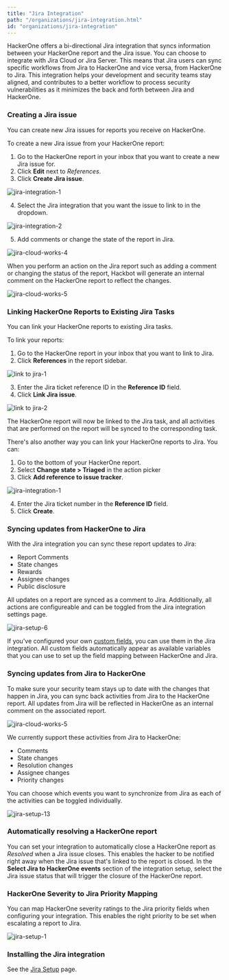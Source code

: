 ```yaml
---
title: "Jira Integration"
path: "/organizations/jira-integration.html"
id: "organizations/jira-integration"
---
```


<style>
.contents {
  margin-left: 1.45rem;
  margin-right: 1.45rem;
  border-radius: 0.3em;
  width: 60%;
}
</style>

HackerOne offers a bi-directional Jira integration that syncs information between your HackerOne report and the Jira issue. You can choose to integrate with Jira Cloud or Jira Server. This means that Jira users can sync specific workflows from Jira to HackerOne and vice versa, from HackerOne to Jira. This integration helps your development and security teams stay aligned, and contributes to a better workflow to process security vulnerabilities as it minimizes the back and forth between Jira and HackerOne.

### Creating a Jira issue
You can create new Jira issues for reports you receive on HackerOne.

To create a new Jira issue from your HackerOne report:
1. Go to the HackerOne report in your inbox that you want to create a new Jira issue for.
2. Click **Edit** next to <i>References</i>.
3. Click **Create Jira issue**.

![jira-integration-1](./images/jira-integration-1.png)

4. Select the Jira integration that you want the issue to link to in the dropdown.

![jira-integration-2](./images/jira-integration-2.png)

5. Add comments or change the state of the report in Jira.

  ![jira-cloud-works-4](./images/jira-cloud-works-4.png)

When you perform an action on the Jira report such as adding a comment or changing the status of the report, Hackbot will generate an internal comment on the HackerOne report to reflect the changes.

  ![jira-cloud-works-5](./images/jira-cloud-works-5.png)

### Linking HackerOne Reports to Existing Jira Tasks
You can link your HackerOne reports to existing Jira tasks.

To link your reports:
1. Go to the HackerOne report in your inbox that you want to link to Jira.
2. Click **References** in the report sidebar.

![link to jira-1](./images/link-jira-1.png)

3. Enter the Jira ticket reference ID in the **Reference ID** field.
4. Click **Link Jira issue**.

![link to jira-2](./images/link-jira-2.png)

The HackerOne report will now be linked to the Jira task, and all activities that are performed on the report will be synced to the corresponding task.

There's also another way you can link your HackerOne reports to Jira. You can:
1. Go to the bottom of your HackerOne report.
2. Select **Change state > Triaged** in the action picker 
3. Click **Add reference to issue tracker**.

![jira-integration-1](./images/jira-integration-1.png)

4. Enter the Jira ticket number in the **Reference ID** field.
5. Click **Create**.

### Syncing updates from HackerOne to Jira

With the Jira integration you can sync these report updates to Jira:
- Report Comments
- State changes
- Rewards
- Assignee changes
- Public disclosure

All updates on a report are synced as a comment to Jira. Additionally, all actions are configureable and can be toggled from the Jira integration settings page.

![jira-setup-6](./images/jira-setup-6.png)

If you've configured your own [custom fields](/organizations/custom-fields.html), you can use them in the Jira integration. All custom fields automatically appear as available variables that you can use to set up the field mapping between HackerOne and Jira.

### Syncing updates from Jira to HackerOne

To make sure your security team stays up to date with the changes that happen in Jira, you can sync back activities from Jira to the HackerOne report. All updates from Jira will be reflected in HackerOne as an internal comment on the associated report.

![jira-cloud-works-5](./images/jira-cloud-works-5.png)

We currently support these activities from Jira to HackerOne:
- Comments
- State changes
- Resolution changes
- Assignee changes
- Priority changes

You can choose which events you want to synchronize from Jira as each of the activities can be toggled individually.

![jira-setup-13](./images/jira-setup-13.png)

### Automatically resolving a HackerOne report

You can set your integration to automatically close a HackerOne report as <i>Resolved</i> when a Jira issue closes. This enables the hacker to be notified right away when the Jira issue that's linked to the report is closed. In the **Select Jira to HackerOne events** section of the integration setup, select the Jira issue status that will trigger the closure of the HackerOne report.

### HackerOne Severity to Jira Priority Mapping

You can map HackerOne severity ratings to the Jira priority fields when configuring your integration. This enables the right priority to be set when escalating a report to Jira.

![jira-setup-1](./images/jira-setup-1.png)

### Installing the Jira integration

See the [Jira Setup](jira-setup.html) page.
